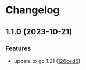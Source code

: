 # Changelog

## 1.1.0 (2023-10-21)


### Features

* update to go 1.21 ([126ced6](https://github.com/mikesmitty/nvme_exporter/commit/126ced6de7cca3fc8e5cabe6b0765c1f4f0281e4))
